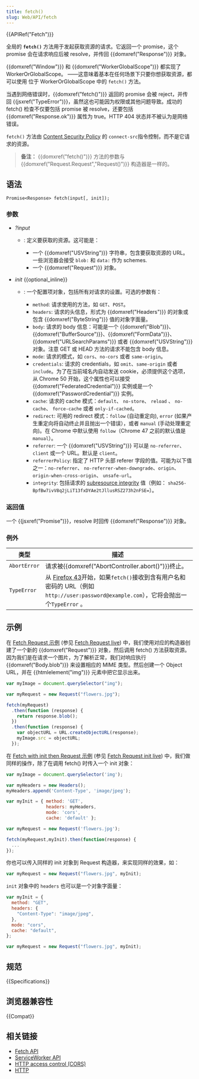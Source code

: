 ```yaml
---
title: fetch()
slug: Web/API/fetch
---
```


{{APIRef("Fetch")}}

全局的 **`fetch()`** 方法用于发起获取资源的请求。它返回一个 promise，这个 promise 会在请求响应后被 resolve，并传回 {{domxref("Response")}} 对象。

{{domxref("Window")}} 和 {{domxref("WorkerGlobalScope")}} 都实现了 WorkerOrGlobalScope。 ——这意味着基本在任何场景下只要你想获取资源，都可以使用 位于 WorkerOrGlobalScope 中的 `fetch()` 方法。

当遇到网络错误时，{{domxref("fetch()")}} 返回的 promise 会被 reject，并传回 {{jsxref("TypeError")}}，虽然这也可能因为权限或其他问题导致。成功的 fetch() 检查不仅要包括 promise 被 resolve，还要包括 {{domxref("Response.ok")}} 属性为 true。HTTP 404 状态并不被认为是网络错误。

`fetch()` 方法由 [Content Security Policy](/zh-CN/docs/Security/CSP/CSP_policy_directives) 的 `connect-src`指令控制，而不是它请求的资源。

> **备注：** {{domxref("fetch()")}} 方法的参数与 {{domxref("Request.Request","Request()")}} 构造器是一样的。

## 语法

```plain
Promise<Response> fetch(input[, init]);
```

### 参数

- _?input_

  - : 定义要获取的资源。这可能是：

    - 一个 {{domxref("USVString")}} 字符串，包含要获取资源的 URL。一些浏览器会接受 `blob:` 和 `data:` 作为 schemes.
    - 一个 {{domxref("Request")}} 对象。

- _init_ {{optional_inline}}

  - : 一个配置项对象，包括所有对请求的设置。可选的参数有：

    - `method`: 请求使用的方法，如 `GET`、`POST`。
    - `headers`: 请求的头信息，形式为 {{domxref("Headers")}} 的对象或包含 {{domxref("ByteString")}} 值的对象字面量。
    - `body`: 请求的 body 信息：可能是一个 {{domxref("Blob")}}、{{domxref("BufferSource")}}、{{domxref("FormData")}}、{{domxref("URLSearchParams")}} 或者 {{domxref("USVString")}} 对象。注意 GET 或 HEAD 方法的请求不能包含 body 信息。
    - `mode`: 请求的模式，如 `cors`、`no-cors` 或者 `same-origin`。
    - `credentials`: 请求的 credentials，如 `omit`、`same-origin` 或者 `include`。为了在当前域名内自动发送 cookie，必须提供这个选项，从 Chrome 50 开始，这个属性也可以接受 {{domxref("FederatedCredential")}} 实例或是一个 {{domxref("PasswordCredential")}} 实例。
    - `cache`: 请求的 cache 模式：`default`、 `no-store`、 `reload` 、 `no-cache`、 `force-cache` 或者 `only-if-cached`。
    - `redirect`: 可用的 redirect 模式：`follow` (自动重定向), `error` (如果产生重定向将自动终止并且抛出一个错误），或者 `manual` (手动处理重定向)。在 Chrome 中默认使用 `follow`（Chrome 47 之前的默认值是 `manual`）。
    - `referrer`: 一个 {{domxref("USVString")}} 可以是 `no-referrer`、`client` 或一个 URL。默认是 `client`。
    - `referrerPolicy`: 指定了 HTTP 头部 referer 字段的值。可能为以下值之一：`no-referrer`、 `no-referrer-when-downgrade`、`origin`、`origin-when-cross-origin`、 `unsafe-url`。
    - `integrity`: 包括请求的 [subresource integrity](/zh-CN/docs/Web/Security/Subresource_Integrity) 值（例如： `sha256-BpfBw7ivV8q2jLiT13fxDYAe2tJllusRSZ273h2nFSE=`）。

### 返回值

一个 {{jsxref("Promise")}}，resolve 时回传 {{domxref("Response")}} 对象。

### 例外

| 类型         | **描述**                                                                                                                                                                       |
| ------------ | ------------------------------------------------------------------------------------------------------------------------------------------------------------------------------ |
| `AbortError` | 请求被{{domxref("AbortController.abort()")}}终止。                                                                                                                             |
| `TypeError`  | 从 [Firefox 43](/zh-CN/docs/Mozilla/Firefox/Releases/43)开始，如果`fetch()`接收到含有用户名和密码的 URL（例如`http://user:password@example.com`），它将会抛出一个`TypeError` 。 |

## 示例

在 [Fetch Request 示例](https://github.com/mdn/fetch-examples/tree/gh-pages/fetch-request) (参见 [Fetch Request live](http://mdn.github.io/fetch-examples/fetch-request/)) 中，我们使用对应的构造器创建了一个新的 {{domxref("Request")}} 对象，然后调用 fetch() 方法获取资源。因为我们是在请求一个图片，为了解析正常，我们对响应执行 {{domxref("Body.blob")}} 来设置相应的 MIME 类型。然后创建一个 Object URL，并在 {{htmlelement("img")}} 元素中把它显示出来。

```js
var myImage = document.querySelector("img");

var myRequest = new Request("flowers.jpg");

fetch(myRequest)
  .then(function (response) {
    return response.blob();
  })
  .then(function (response) {
    var objectURL = URL.createObjectURL(response);
    myImage.src = objectURL;
  });
```

在 [Fetch with init then Request 示例](https://github.com/mdn/fetch-examples/tree/gh-pages/fetch-with-init-then-request) (参见 [Fetch Request init live](http://mdn.github.io/fetch-examples/fetch-with-init-then-request/)) 中，我们做同样的操作，除了在调用 fetch() 时传入一个 init 对象：

```js
var myImage = document.querySelector('img');

var myHeaders = new Headers();
myHeaders.append('Content-Type', 'image/jpeg');

var myInit = { method: 'GET',
               headers: myHeaders,
               mode: 'cors',
               cache: 'default' };

var myRequest = new Request('flowers.jpg');

fetch(myRequest,myInit).then(function(response) {
  ...
});
```

你也可以传入同样的 init 对象到 Request 构造器，来实现同样的效果，如：

```js
var myRequest = new Request("flowers.jpg", myInit);
```

`init` 对象中的 `headers` 也可以是一个对象字面量：

```js
var myInit = {
  method: "GET",
  headers: {
    "Content-Type": "image/jpeg",
  },
  mode: "cors",
  cache: "default",
};

var myRequest = new Request("flowers.jpg", myInit);
```

## 规范

{{Specifications}}

## 浏览器兼容性

{{Compat}}

## 相关链接

- [Fetch API](/zh-CN/docs/Web/API/Fetch_API)
- [ServiceWorker API](/zh-CN/docs/Web/API/ServiceWorker_API)
- [HTTP access control (CORS)](/zh-CN/docs/Web/HTTP/Access_control_CORS)
- [HTTP](/zh-CN/docs/Web/HTTP)
